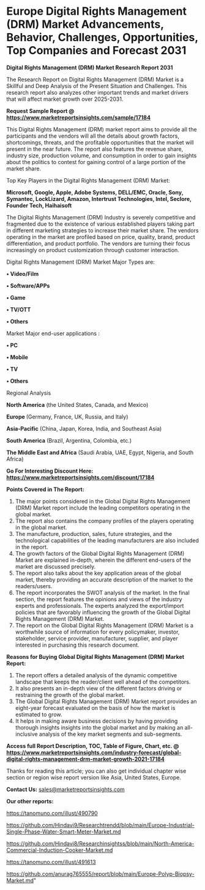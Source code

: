 # Europe Digital Rights Management (DRM) Market Advancements, Behavior, Challenges, Opportunities, Top Companies and Forecast 2031

<strong>Digital Rights Management (DRM) Market Research Report 2031</strong>

The Research Report on Digital Rights Management (DRM) Market is a Skillful and Deep Analysis of the Present Situation and Challenges. This research report also analyzes other important trends and market drivers that will affect market growth over 2025-2031.

<strong>Request Sample Report @ <a href=https://www.marketreportsinsights.com/sample/17184>https://www.marketreportsinsights.com/sample/17184</a></strong>

This Digital Rights Management (DRM) market report aims to provide all the participants and the vendors will all the details about growth factors, shortcomings, threats, and the profitable opportunities that the market will present in the near future. The report also features the revenue share, industry size, production volume, and consumption in order to gain insights about the politics to contest for gaining control of a large portion of the market share.

Top Key Players in the Digital Rights Management (DRM) Market:

<strong>Microsoft, Google, Apple, Adobe Systems, DELL/EMC, Oracle, Sony, Symantec, LockLizard, Amazon, Intertrust Technologies, Intel, Seclore, Founder Tech, Haihaisoft</strong>

The Digital Rights Management (DRM) Industry is severely competitive and fragmented due to the existence of various established players taking part in different marketing strategies to increase their market share. The vendors operating in the market are profiled based on price, quality, brand, product differentiation, and product portfolio. The vendors are turning their focus increasingly on product customization through customer interaction.

Digital Rights Management (DRM) Market Major Types are:

<strong>• Video/Film

• Software/APPs

• Game

• TV/OTT

• Others</strong>

Market Major end-user applications :

<strong>• PC

• Mobile

• TV

• Others</strong>

Regional Analysis

</u><strong><b>North America</b></strong> (the United States, Canada, and Mexico)

<strong><b>Europe </b></strong>(Germany, France, UK, Russia, and Italy)

<strong><b>Asia-Pacific</b></strong> (China, Japan, Korea, India, and Southeast Asia)

<strong><b>South America</b></strong> (Brazil, Argentina, Colombia, etc.)

<strong><b>The Middle East and Africa</b></strong> (Saudi Arabia, UAE, Egypt, Nigeria, and South Africa)

<strong>Go For Interesting Discount Here: <a href=https://www.marketreportsinsights.com/discount/17184>https://www.marketreportsinsights.com/discount/17184</a></strong>

<strong>Points Covered in The Report:</strong>
<ol>
  <li>The major points considered in the Global Digital Rights Management (DRM) Market report include the leading competitors operating in the global market.</li>
  <li>The report also contains the company profiles of the players operating in the global market.</li>
  <li>The manufacture, production, sales, future strategies, and the technological capabilities of the leading manufacturers are also included in the report.</li>
  <li>The growth factors of the Global Digital Rights Management (DRM) Market are explained in-depth, wherein the different end-users of the market are discussed precisely.</li>
  <li>The report also talks about the key application areas of the global market, thereby providing an accurate description of the market to the readers/users.</li>
  <li>The report incorporates the SWOT analysis of the market. In the final section, the report features the opinions and views of the industry experts and professionals. The experts analyzed the export/import policies that are favorably influencing the growth of the Global Digital Rights Management (DRM) Market.</li>
  <li>The report on the Global Digital Rights Management (DRM) Market is a worthwhile source of information for every policymaker, investor, stakeholder, service provider, manufacturer, supplier, and player interested in purchasing this research document.</li>
</ol>
<strong>Reasons for Buying Global Digital Rights Management (DRM) Market Report:</strong>

<ol>
  <li>The report offers a detailed analysis of the dynamic competitive landscape that keeps the reader/client well ahead of the competitors.</li>
  <li>It also presents an in-depth view of the different factors driving or restraining the growth of the global market.</li>
  <li>The Global Digital Rights Management (DRM) Market report provides an eight-year forecast evaluated on the basis of how the market is estimated to grow.</li>
  <li>It helps in making aware business decisions by having providing thorough insights insights into the global market and by making an all-inclusive analysis of the key market segments and sub-segments.</li>
</ol>
<strong>Access full Report Description, TOC, Table of Figure, Chart, etc. @ <a href=https://www.marketreportsinsights.com/industry-forecast/global-digital-rights-management-drm-market-growth-2021-17184>https://www.marketreportsinsights.com/industry-forecast/global-digital-rights-management-drm-market-growth-2021-17184</a></strong>


Thanks for reading this article; you can also get individual chapter wise section or region wise report version like Asia, United States, Europe.

<strong>Contact Us:</strong>
sales@marketreportsinsights.com

<strong>Our other reports:</strong>

<a href=https://tanomuno.com/illust/490790>https://tanomuno.com/illust/490790</a>

<a href=https://github.com/Hindavi9/Researchtrendd/blob/main/Europe-Industrial-Single-Phase-Water-Smart-Meter-Market.md>https://github.com/Hindavi9/Researchtrendd/blob/main/Europe-Industrial-Single-Phase-Water-Smart-Meter-Market.md</a>

<a href=https://github.com/Hindavi8/Researchinsightss/blob/main/North-America-Commercial-Induction-Cooker-Market.md>https://github.com/Hindavi8/Researchinsightss/blob/main/North-America-Commercial-Induction-Cooker-Market.md</a>

<a href=https://tanomuno.com/illust/491613>https://tanomuno.com/illust/491613</a>

<a href=https://github.com/anurag765555/report/blob/main/Europe-Polyp-Biopsy-Market.md>https://github.com/anurag765555/report/blob/main/Europe-Polyp-Biopsy-Market.md</a>"
